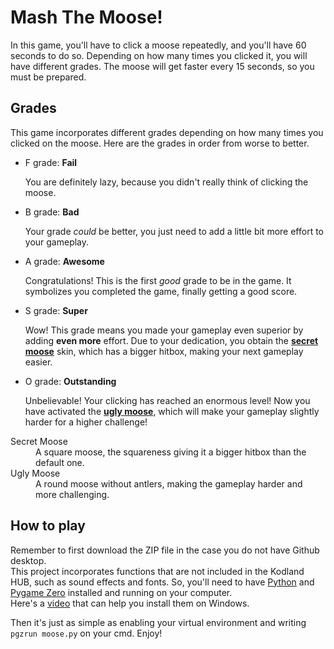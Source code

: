 # Mash The Moose!
In this game, you'll have to click a moose repeatedly, and you'll have 60 seconds to do so. Depending on how many times you clicked it, you will have different grades. The moose will get faster every 15 seconds, so you must be prepared.

## Grades
This game incorporates different grades depending on how many times you clicked on the moose. Here are the grades in order from worse to better.
* F grade: **Fail**

  You are definitely lazy, because you didn't really think of clicking the moose.
* B grade: **Bad**

  Your grade *could* be better, you just need to add a little bit more effort to your gameplay.
* A grade: **Awesome**

  Congratulations! This is the first *good* grade to be in the game. It symbolizes you completed the game, finally getting a good score.
* S grade: **Super**

  Wow! This grade means you made your gameplay even superior by adding  **even more** effort. Due to your dedication, you obtain the [**secret moose**](#secret) skin, which has a bigger hitbox, making your next gameplay easier.
* O grade: **Outstanding**

  Unbelievable! Your clicking has reached an enormous level! Now you have activated the [**ugly moose**](#ugly), which will make your gameplay slightly harder for a higher challenge!

<dl>
  <dt id=secret>Secret Moose</dt>
  <dd>A square moose, the squareness giving it a bigger hitbox than the default one.</dd>
  <dt id=ugly>Ugly Moose</dt>
  <dd>A round moose without antlers, making the gameplay harder and more challenging.</dd>
</dl>

## How to play
Remember to first download the ZIP file in the case you do not have Github desktop.  
This project incorporates functions that are not included in the Kodland HUB, such as sound effects and fonts.
So, you'll need to have [Python](https://python.org/downloads) and [Pygame Zero](https://pygame-zero.readthedocs.io/en/stable/installation.html) installed and running on your computer.  
Here's a [video](https://youtu.be/2hKUKgaiqfg) that can help you install them on Windows.

Then it's just as simple as enabling your virtual environment and writing `pgzrun moose.py` on your cmd. Enjoy!
